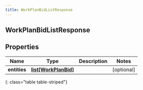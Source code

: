 ```yaml
---
title: WorkPlanBidListResponse
---
```

## WorkPlanBidListResponse

## Properties

|Name | Type | Description | Notes|
|------------ | ------------- | ------------- | -------------|
| **entities** | [**list[WorkPlanBid]**](WorkPlanBid.html) |  | [optional] |
{: class="table table-striped"}


